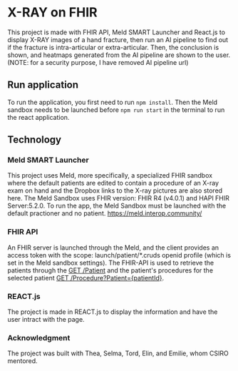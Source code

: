 # X-RAY on FHIR

This project is made with FHIR API, Meld SMART Launcher and React.js to display X-RAY images of a hand fracture, then run an AI pipeline to find out if the fracture is intra-articular or extra-articular. Then, the conclusion is shown, and heatmaps generated from the AI pipeline are shown to the user.
(NOTE: for a security purpose, I have removed AI pipeline url)

## Run application

To run the application, you first need to run `npm install`. Then the Meld sandbox needs to be launched before `npm run start` in the terminal to run the react application.

## Technology

### Meld SMART Launcher

This project uses Meld, more specifically, a specialized FHIR sandbox where the default patients are edited to contain a procedure of an X-ray exam on hand and the Dropbox links to the X-ray pictures are also stored here. The Meld Sandbox uses FHIR version: FHIR R4 (v4.0.1) and HAPI FHIR Server:5.2.0. To run the app, the Meld Sandbox must be launched with the default practioner and no patient.
https://meld.interop.community/

### FHIR API

An FHIR server is launched through the Meld, and the client provides an access token with the scope: launch/patient/\*.cruds openid profile (which is set in the Meld sandbox settings). The FHIR-API is used to retrieve the patients through the [GET /Patient](https://build.fhir.org/patient-definitions.html) and the patient's procedures for the selected patient [GET /Procedure?Patient={patientId}](https://fhir-ru.github.io/procedure.html#:~:text=Procedure%20is%20one%20of%20the,of%20the%20provision%20of%20care).

### REACT.js

The project is made in REACT.js to display the information and have the user intract with the page.

### Acknowledgment

The project was built with Thea, Selma, Tord, Elin, and Emilie, whom CSIRO mentored.
